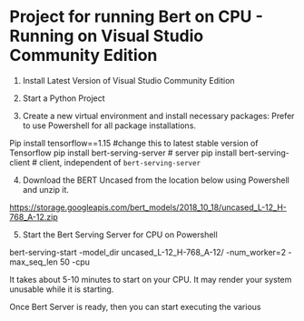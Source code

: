 # Project for running Bert on CPU - Running on Visual Studio Community Edition

1) Install Latest Version of Visual Studio Community Edition

2) Start a Python Project 

3) Create a new virtual environment and install necessary packages:
Prefer to use Powershell for all package installations.

Pip install tensorflow==1.15 #change this to latest stable version of Tensorflow
pip install bert-serving-server  # server
pip install bert-serving-client  # client, independent of `bert-serving-server`

4) Download the BERT Uncased from the location below using Powershell and unzip it. 

https://storage.googleapis.com/bert_models/2018_10_18/uncased_L-12_H-768_A-12.zip

5) Start the Bert Serving Server for CPU on Powershell

bert-serving-start -model_dir uncased_L-12_H-768_A-12/ -num_worker=2 -max_seq_len 50 -cpu

It takes about 5-10 minutes to start on your CPU. It may render your system unusable while it is starting. 

Once Bert Server is ready, then you can start executing the various  

